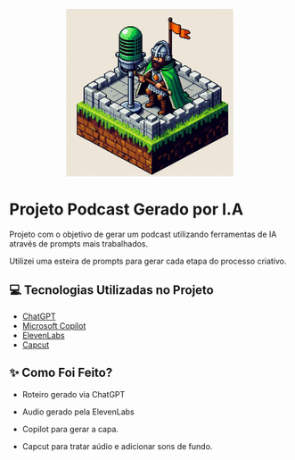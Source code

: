<p align="center">
<img 
    src="./Projeto Podcast IA/src/prompts/Capa.png"
    width="300"
/>

# Projeto Podcast Gerado por I.A

Projeto com o objetivo de gerar um podcast utilizando ferramentas de IA através de prompts mais trabalhados.

Utilizei uma esteira de prompts para gerar cada etapa do processo criativo.

## 💻 Tecnologias Utilizadas no Projeto
- [ChatGPT](https://chatgpt.com)
- [Microsoft Copilot](https://copilot.microsoft.com)
- [ElevenLabs](https://chatgpt.com)
- [Capcut](https://chatgpt.com)

## ✨ Como Foi Feito?

- Roteiro gerado via ChatGPT

- Audio gerado pela ElevenLabs

- Copilot para gerar a capa.

- Capcut para tratar aúdio e adicionar sons de fundo.
